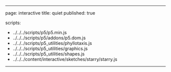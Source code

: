 
---
page: interactive
title: quiet
published: true

scripts:
  - ../../../scripts/p5/p5.min.js
  - ../../../scripts/p5/addons/p5.dom.js
  - ../../../scripts/p5_utilities/phyllotaxis.js
  - ../../../scripts/p5_utilities/graphics.js
  - ../../../scripts/p5_utilities/shapes.js
  - ../../../content/interactive/sketches/starry/starry.js
---

<div id="sketch" class="pl-5">
  <div id="starry-holder">
  </div>
</div>
